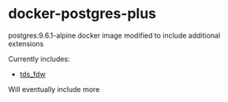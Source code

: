 # docker-postgres-plus
postgres:9.6.1-alpine docker image modified to include additional extensions

Currently includes:
* [tds_fdw](https://github.com/tds-fdw/tds_fdw)

Will eventually include more
